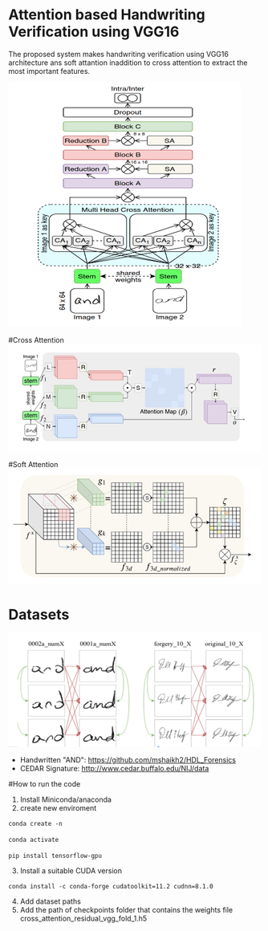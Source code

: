 # Attention based Handwriting Verification using VGG16

The proposed system makes handwriting verification using VGG16 architecture ans soft attantion inaddition to cross attention to extract the most important features.

![Eng to End Architecture using VGG16](model.png)


#Cross Attention
![Cross Attention](SAM.png)

#Soft Attention
![Soft Attention](CAM.png)

# Datasets

![Dataset](Dataset.png)

- Handwritten "AND": https://github.com/mshaikh2/HDL_Forensics
- CEDAR Signature: http://www.cedar.buffalo.edu/NIJ/data

#How to run the code 
1. Install Miniconda/anaconda
2. create new enviroment 
```
conda create -n 

conda activate 

pip install tensorflow-gpu

```
3. Install a suitable CUDA version 

```
conda install -c conda-forge cudatoolkit=11.2 cudnn=8.1.0
```
4. Add dataset paths 
5. Add the path of checkpoints folder that contains the weights file cross_attention_residual_vgg_fold_1.h5


